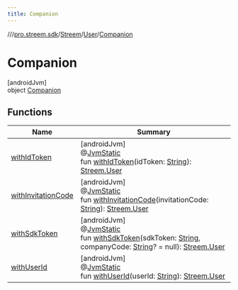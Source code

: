 ```yaml
---
title: Companion
---
```

//[<root>](../../../../../index.html)/[pro.streem.sdk](../../../index.html)/[Streem](../../index.html)/[User](../index.html)/[Companion](index.html)



# Companion



[androidJvm]\
object [Companion](index.html)



## Functions


| Name | Summary |
|---|---|
| [withIdToken](with-id-token.html) | [androidJvm]<br>@[JvmStatic](https://kotlinlang.org/api/latest/jvm/stdlib/kotlin.jvm/-jvm-static/index.html)<br>fun [withIdToken](with-id-token.html)(idToken: [String](https://kotlinlang.org/api/latest/jvm/stdlib/kotlin/-string/index.html)): [Streem.User](../index.html) |
| [withInvitationCode](with-invitation-code.html) | [androidJvm]<br>@[JvmStatic](https://kotlinlang.org/api/latest/jvm/stdlib/kotlin.jvm/-jvm-static/index.html)<br>fun [withInvitationCode](with-invitation-code.html)(invitationCode: [String](https://kotlinlang.org/api/latest/jvm/stdlib/kotlin/-string/index.html)): [Streem.User](../index.html) |
| [withSdkToken](with-sdk-token.html) | [androidJvm]<br>@[JvmStatic](https://kotlinlang.org/api/latest/jvm/stdlib/kotlin.jvm/-jvm-static/index.html)<br>fun [withSdkToken](with-sdk-token.html)(sdkToken: [String](https://kotlinlang.org/api/latest/jvm/stdlib/kotlin/-string/index.html), companyCode: [String](https://kotlinlang.org/api/latest/jvm/stdlib/kotlin/-string/index.html)? = null): [Streem.User](../index.html) |
| [withUserId](with-user-id.html) | [androidJvm]<br>@[JvmStatic](https://kotlinlang.org/api/latest/jvm/stdlib/kotlin.jvm/-jvm-static/index.html)<br>fun [withUserId](with-user-id.html)(userId: [String](https://kotlinlang.org/api/latest/jvm/stdlib/kotlin/-string/index.html)): [Streem.User](../index.html) |

